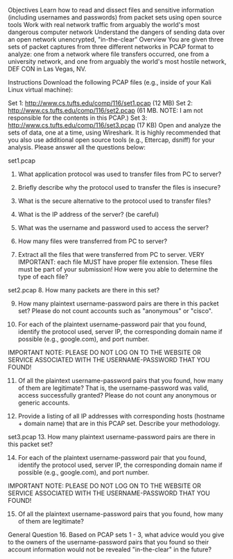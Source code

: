 Objectives
Learn how to read and dissect files and sensitive information (including usernames and passwords) from packet sets using open source tools
Work with real network traffic from arguably the world's most dangerous computer network
Understand the dangers of sending data over an open network unencrypted, "in-the-clear"
Overview
You are given three sets of packet captures from three different networks in PCAP format to analyze: one from a network where file transfers occurred, one from a university network, and one from arguably the world's most hostile network, DEF CON in Las Vegas, NV.

Instructions
Download the following PCAP files (e.g., inside of your Kali Linux virtual machine):

Set 1: http://www.cs.tufts.edu/comp/116/set1.pcap (12 MB)
Set 2: http://www.cs.tufts.edu/comp/116/set2.pcap (61 MB. NOTE: I am not responsible for the contents in this PCAP.)
Set 3: http://www.cs.tufts.edu/comp/116/set3.pcap (17 KB)
Open and analyze the sets of data, one at a time, using Wireshark. It is highly recommended that you also use additional open source tools (e.g., Ettercap, dsniff) for your analysis. Please answer all the questions below:

set1.pcap
1. What application protocol was used to transfer files from PC to server?

2. Briefly describe why the protocol used to transfer the files is insecure?

3. What is the secure alternative to the protocol used to transfer files?

4. What is the IP address of the server? (be careful)

5. What was the username and password used to access the server?

6. How many files were transferred from PC to server?

7. Extract all the files that were transferred from PC to server. VERY IMPORTANT: each file MUST have proper file extension. These files must be part of your submission!  How were you able to determine the type of each file?

set2.pcap
8. How many packets are there in this set?

9. How many plaintext username-password pairs are there in this packet set? Please do not count accounts such as "anonymous" or "cisco".

10. For each of the plaintext username-password pair that you found, identify the protocol used, server IP, the corresponding domain name if possible (e.g., google.com), and port number.

IMPORTANT NOTE: PLEASE DO NOT LOG ON TO THE WEBSITE OR SERVICE ASSOCIATED WITH THE USERNAME-PASSWORD THAT YOU FOUND!

11. Of all the plaintext username-password pairs that you found, how many of them are legitimate? That is, the username-password was valid, access successfully granted? Please do not count any anonymous or generic accounts.

12. Provide a listing of all IP addresses with corresponding hosts (hostname + domain name) that are in this PCAP set. Describe your methodology.

set3.pcap
13. How many plaintext username-password pairs are there in this packet set?

14. For each of the plaintext username-password pair that you found, identify the protocol used, server IP, the corresponding domain name if possible (e.g., google.com), and port number.

IMPORTANT NOTE: PLEASE DO NOT LOG ON TO THE WEBSITE OR SERVICE ASSOCIATED WITH THE USERNAME-PASSWORD THAT YOU FOUND!

15. Of all the plaintext username-password pairs that you found, how many of them are legitimate?

General Question
16. Based on PCAP sets 1 - 3, what advice would you give to the owners of the username-password pairs that you found so their account information would not be revealed "in-the-clear" in the future?
